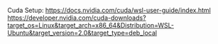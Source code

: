 Cuda Setup:
https://docs.nvidia.com/cuda/wsl-user-guide/index.html
https://developer.nvidia.com/cuda-downloads?target_os=Linux&target_arch=x86_64&Distribution=WSL-Ubuntu&target_version=2.0&target_type=deb_local
